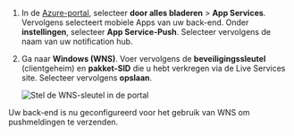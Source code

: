 
1. In de [Azure-portal](https://portal.azure.com/), selecteer **door alles bladeren** > **App Services**. Vervolgens selecteert mobiele Apps van uw back-end. Onder **instellingen**, selecteer **App Service-Push**. Selecteer vervolgens de naam van uw notification hub.
2. Ga naar **Windows (WNS)**. Voer vervolgens de **beveiligingssleutel** (clientgeheim) en **pakket-SID** die u hebt verkregen via de Live Services site. Selecteer vervolgens **opslaan**.

    ![Stel de WNS-sleutel in de portal](./media/app-service-mobile-configure-wns/mobile-push-wns-credentials.png)

Uw back-end is nu geconfigureerd voor het gebruik van WNS om pushmeldingen te verzenden.
